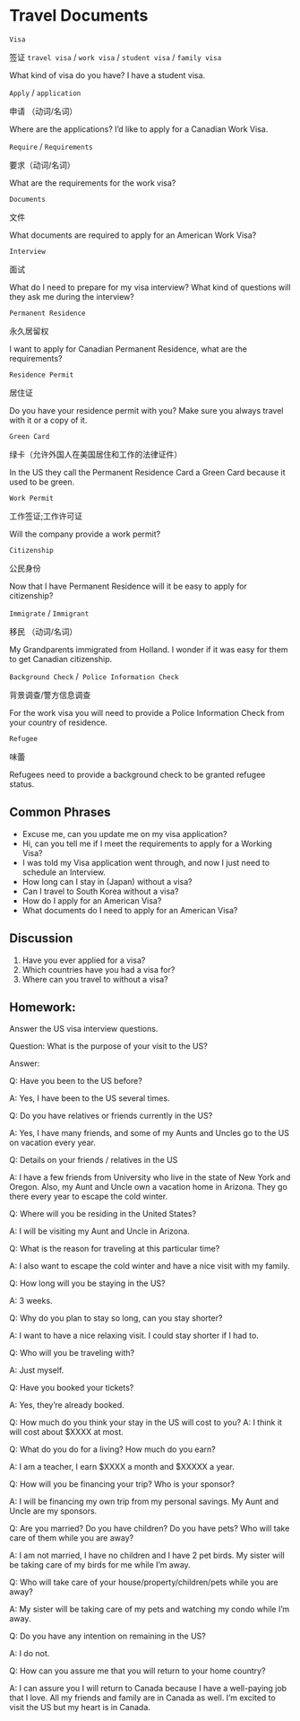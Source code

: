 # Travel Documents
`Visa`

签证 `travel visa` / `work visa` / `student visa` / `family visa`

What kind of visa do you have? I have a student visa.

`Apply` / `application`

申请 （动词/名词）

Where are the applications? I’d like to apply for a Canadian Work Visa.

`Require` / `Requirements`

要求（动词/名词）

What are the requirements for the work visa?

`Documents`

文件

What documents are required to apply for an American Work Visa?

`Interview`

面试

What do I need to prepare for my visa interview? What kind of questions will they ask me
during the interview?

`Permanent Residence`

永久居留权

I want to apply for Canadian Permanent Residence, what are the requirements?

`Residence Permit`

居住证

Do you have your residence permit with you? Make sure you always travel with it or a copy of
it.

`Green Card`

绿卡（允许外国人在美国居住和工作的法律证件）

In the US they call the Permanent Residence Card a Green Card because it used to be
green.

`Work Permit`

工作签证;工作许可证

Will the company provide a work permit?

`Citizenship`

公民身份

Now that I have Permanent Residence will it be easy to apply for citizenship?

`Immigrate` / `Immigrant`

移民 （动词/名词）

My Grandparents immigrated from Holland. I wonder if it was easy for them to get Canadian
citizenship.

`Background Check` /` Police Information Check`

背景调查/警方信息调查

For the work visa you will need to provide a Police Information Check from your country of
residence.

`Refugee`

味蕾

Refugees need to provide a background check to be granted refugee status.

## Common Phrases
* Excuse me, can you update me on my visa application?
* Hi, can you tell me if I meet the requirements to apply for a Working
Visa?
* I was told my Visa application went through, and now I just need to
schedule an Interview.
* How long can I stay in (Japan) without a visa?
* Can I travel to South Korea without a visa?
* How do I apply for an American Visa?
* What documents do I need to apply for an American Visa?
## Discussion
1. Have you ever applied for a visa?
2. Which countries have you had a visa for?
3. Where can you travel to without a visa?
## Homework:
Answer the US visa interview questions.

Question: What is the purpose of your visit to the US?

Answer:

Q: Have you been to the US before?

A: Yes, I have been to the US several times.

Q: Do you have relatives or friends currently in the US?

A: Yes, I have many friends, and some of my Aunts and Uncles go to the US
on vacation every year.

Q: Details on your friends / relatives in the US

A: I have a few friends from University who live in the state of New York and
Oregon. Also, my Aunt and Uncle own a vacation home in Arizona. They go
there every year to escape the cold winter.

Q: Where will you be residing in the United States?

A: I will be visiting my Aunt and Uncle in Arizona.

Q: What is the reason for traveling at this particular time?

A: I also want to escape the cold winter and have a nice visit with my family.

Q: How long will you be staying in the US?

A: 3 weeks.

Q: Why do you plan to stay so long, can you stay shorter?

A: I want to have a nice relaxing visit. I could stay shorter if I had to.

Q: Who will you be traveling with?

A: Just myself.

Q: Have you booked your tickets?

A: Yes, they’re already booked.

Q: How much do you think your stay in the US will cost to you?
A: I think it will cost about $XXXX at most. 

Q: What do you do for a living? How much do you earn?

A: I am a teacher, I earn $XXXX a month and $XXXXX a year.

Q: How will you be financing your trip? Who is your sponsor?

A: I will be financing my own trip from my personal savings. My Aunt and Uncle
are my sponsors.

Q: Are you married? Do you have children? Do you have pets? Who will take care of
them while you are away?

A: I am not married, I have no children and I have 2 pet birds. My sister will be
taking care of my birds for me while I’m away.

Q: Who will take care of your house/property/children/pets while you are away?

A: My sister will be taking care of my pets and watching my condo while I’m away.

Q: Do you have any intention on remaining in the US?

A: I do not.

Q: How can you assure me that you will return to your home country?

A: I can assure you I will return to Canada because I have a well-paying job that I
love. All my friends and family are in Canada as well. I’m excited to visit the US but
my heart is in Canada.